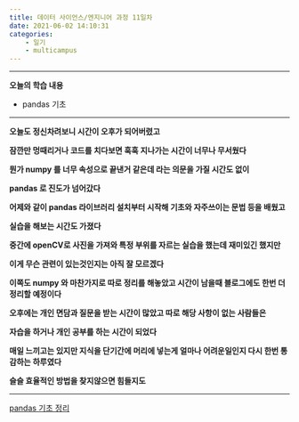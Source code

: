 ```yaml
---
title: 데이터 사이언스/엔지니어 과정 11일차
date: 2021-06-02 14:10:31
categories:
    - 일기
    - multicampus
---
```


___
**오늘의 학습 내용**
- pandas 기초
___
**오늘도 정신차려보니 시간이 오후가 되어버렸고**  

**잠깐만 멍때리거나 코드를 치다보면 훅훅 지나가는 시간이 너무나 무서웠다**  

**뭔가 numpy 를 너무 속성으로 끝낸거 같은데 라는 의문을 가질 시간도 없이**  

**pandas 로 진도가 넘어갔다**  

**어제와 같이 pandas 라이브러리 설치부터 시작해 기초와 자주쓰이는 문법 등을 배웠고**  

**실습을 해보는 시간도 가졌다**  

**중간에 openCV로 사진을 가져와 특정 부위를 자르는 실습을 했는데 재미있긴 했지만**  

**이게 무슨 관련이 있는것인지는 아직 잘 모르겠다**  

**이쪽도 numpy 와 마찬가지로 따로 정리를 해놓았고 시간이 남을때 블로그에도 한번 더 정리할 예정이다**  

**오후에는 개인 면담과 질문을 받는 시간이 많았고 따로 해당 사항이 없는 사람들은**  

**자습을 하거나 개인 공부를 하는 시간이 되었다**     

**매일 느끼고는 있지만 지식을 단기간에 머리에 넣는게 얼마나 어려운일인지 다시 한번 통감하는 하루였다**  

**슬슬 효율적인 방법을 찾지않으면 힘들지도**  
___
[pandas 기초 정리](https://github.com/ouguro3/Study/tree/main/for_data_analysis/Pandas)